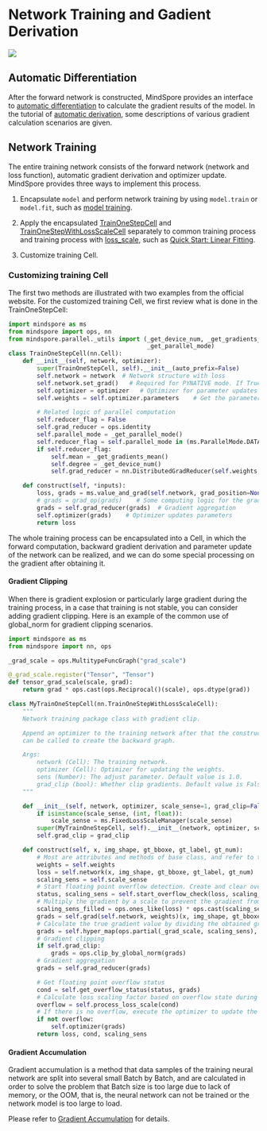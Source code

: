 # Network Training and Gadient Derivation

<a href="https://gitee.com/mindspore/docs/blob/master/docs/mindspore/source_en/migration_guide/model_development/training_and_gradient.md" target="_blank"><img src="https://mindspore-website.obs.cn-north-4.myhuaweicloud.com/website-images/master/resource/_static/logo_source_en.png"></a>

## Automatic Differentiation

After the forward network is constructed, MindSpore provides an interface to [automatic differentiation](https://mindspore.cn/tutorials/en/master/beginner/autograd.html) to calculate the gradient results of the model.
In the tutorial of [automatic derivation](https://mindspore.cn/tutorials/en/master/advanced/derivation.html), some descriptions of various gradient calculation scenarios are given.

## Network Training

The entire training network consists of the forward network (network and loss function), automatic gradient derivation and optimizer update. MindSpore provides three ways to implement this process.

1. Encapsulate `model` and perform network training by using `model.train` or `model.fit`, such as [model training](https://mindspore.cn/tutorials/en/master/beginner/train.html).

2. Apply the encapsulated [TrainOneStepCell](https://www.mindspore.cn/docs/en/master/api_python/nn/mindspore.nn.TrainOneStepCell.html) and [TrainOneStepWithLossScaleCell](https://www.mindspore.cn/docs/en/master/api_python/nn/mindspore.nn.TrainOneStepWithLossScaleCell.html) separately to common training process and training process with [loss_scale](https://www.mindspore.cn/tutorials/zh-CN/master/advanced/mixed_precision.html), such as [Quick Start: Linear Fitting](https://mindspore.cn/tutorials/en/master/beginner/quick_start.html).

3. Customize training Cell.

### Customizing training Cell

The first two methods are illustrated with two examples from the official website. For the customized training Cell, we first review what is done in the TrainOneStepCell:

```python
import mindspore as ms
from mindspore import ops, nn
from mindspore.parallel._utils import (_get_device_num, _get_gradients_mean,
                                       _get_parallel_mode)
class TrainOneStepCell(nn.Cell):
    def __init__(self, network, optimizer):
        super(TrainOneStepCell, self).__init__(auto_prefix=False)
        self.network = network  # Network structure with loss
        self.network.set_grad()   # Required for PYNATIVE mode. If True, the inverse network requiring the computation of gradients will be generated when the forward network is executed.
        self.optimizer = optimizer   # Optimizer for parameter updates
        self.weights = self.optimizer.parameters    # Get the parameters of the optimizer

        # Related logic of parallel computation
        self.reducer_flag = False
        self.grad_reducer = ops.identity
        self.parallel_mode = _get_parallel_mode()
        self.reducer_flag = self.parallel_mode in (ms.ParallelMode.DATA_PARALLEL, ms.ParallelMode.HYBRID_PARALLEL)
        if self.reducer_flag:
            self.mean = _get_gradients_mean()
            self.degree = _get_device_num()
            self.grad_reducer = nn.DistributedGradReducer(self.weights, self.mean, self.degree)

    def construct(self, *inputs):
        loss, grads = ms.value_and_grad(self.network, grad_position=None, weights=self.weights)(*inputs)   # obtain the loss and get the gradient of all Parameter free variables
        # grads = grad_op(grads)    # Some computing logic for the gradient can be added here, such as gradient clipping
        grads = self.grad_reducer(grads)  # Gradient aggregation
        self.optimizer(grads)    # Optimizer updates parameters
        return loss
```

The whole training process can be encapsulated into a Cell, in which the forward computation, backward gradient derivation and parameter update of the network can be realized, and we can do some special processing on the gradient after obtaining it.

#### Gradient Clipping

When there is gradient explosion or particularly large gradient during the training process, in a case that training is not stable, you can consider adding gradient clipping. Here is an example of the common use of global_norm for gradient clipping scenarios.

```python
import mindspore as ms
from mindspore import nn, ops

_grad_scale = ops.MultitypeFuncGraph("grad_scale")

@_grad_scale.register("Tensor", "Tensor")
def tensor_grad_scale(scale, grad):
    return grad * ops.cast(ops.Reciprocal()(scale), ops.dtype(grad))

class MyTrainOneStepCell(nn.TrainOneStepWithLossScaleCell):
    """
    Network training package class with gradient clip.

    Append an optimizer to the training network after that the construct function
    can be called to create the backward graph.

    Args:
        network (Cell): The training network.
        optimizer (Cell): Optimizer for updating the weights.
        sens (Number): The adjust parameter. Default value is 1.0.
        grad_clip (bool): Whether clip gradients. Default value is False.
    """

    def __init__(self, network, optimizer, scale_sense=1, grad_clip=False):
        if isinstance(scale_sense, (int, float)):
            scale_sense = ms.FixedLossScaleManager(scale_sense)
        super(MyTrainOneStepCell, self).__init__(network, optimizer, scale_sense)
        self.grad_clip = grad_clip

    def construct(self, x, img_shape, gt_bboxe, gt_label, gt_num):
        # Most are attributes and methods of base class, and refer to the corresponding base class API for details
        weights = self.weights
        loss = self.network(x, img_shape, gt_bboxe, gt_label, gt_num)
        scaling_sens = self.scale_sense
        # Start floating point overflow detection. Create and clear overflow detection status
        status, scaling_sens = self.start_overflow_check(loss, scaling_sens)
        # Multiply the gradient by a scale to prevent the gradient from overflowing
        scaling_sens_filled = ops.ones_like(loss) * ops.cast(scaling_sens, ops.dtype(loss))
        grads = self.grad(self.network, weights)(x, img_shape, gt_bboxe, gt_label, gt_num, scaling_sens_filled)
        # Calculate the true gradient value by dividing the obtained gradient by the scale
        grads = self.hyper_map(ops.partial(_grad_scale, scaling_sens), grads)
        # Gradient clipping
        if self.grad_clip:
            grads = ops.clip_by_global_norm(grads)
        # Gradient aggregation
        grads = self.grad_reducer(grads)

        # Get floating point overflow status
        cond = self.get_overflow_status(status, grads)
        # Calculate loss scaling factor based on overflow state during dynamic loss scale
        overflow = self.process_loss_scale(cond)
        # If there is no overflow, execute the optimizer to update the parameters
        if not overflow:
            self.optimizer(grads)
        return loss, cond, scaling_sens
```

#### Gradient Accumulation

Gradient accumulation is a method that data samples of the training neural network are split into several small Batch  by Batch, and are calculated in order to solve the problem that Batch size is too large due to lack of memory, or the OOM, that is, the neural network can not be trained or the network model is too large to load.

Please refer to [Gradient Accumulation](https://www.mindspore.cn/tutorials/experts/en/master/optimize/gradient_accumulation.html) for details.
